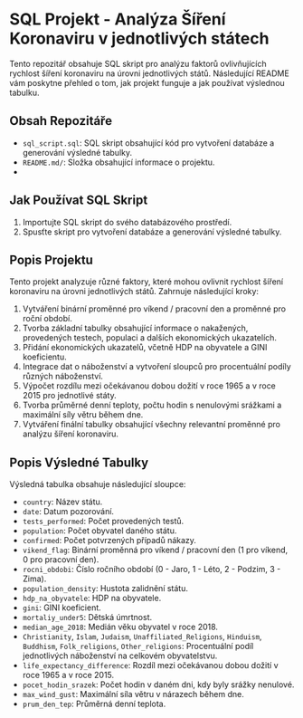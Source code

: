 # SQL Projekt - Analýza Šíření Koronaviru v jednotlivých státech

Tento repozitář obsahuje SQL skript pro analýzu faktorů ovlivňujících rychlost šíření koronaviru na úrovni jednotlivých států. Následující README vám poskytne přehled o tom, jak projekt funguje a jak používat výslednou tabulku.

## Obsah Repozitáře

- `sql_script.sql`: SQL skript obsahující kód pro vytvoření databáze a generování výsledné tabulky.
- `README.md/`: Složka obsahující informace o projektu.
- 


## Jak Používat SQL Skript

1. Importujte SQL skript do svého databázového prostředí.
2. Spusťte skript pro vytvoření databáze a generování výsledné tabulky.

## Popis Projektu

Tento projekt analyzuje různé faktory, které mohou ovlivnit rychlost šíření koronaviru na úrovni jednotlivých států. Zahrnuje následující kroky:

1. Vytváření binární proměnné pro víkend / pracovní den a proměnné pro roční období.
2. Tvorba základní tabulky obsahující informace o nakažených, provedených testech, populaci a dalších ekonomických ukazatelích.
3. Přidání ekonomických ukazatelů, včetně HDP na obyvatele a GINI koeficientu.
4. Integrace dat o náboženství a vytvoření sloupců pro procentuální podíly různých náboženství.
5. Výpočet rozdílu mezi očekávanou dobou dožití v roce 1965 a v roce 2015 pro jednotlivé státy.
6. Tvorba průměrné denní teploty, počtu hodin s nenulovými srážkami a maximální síly větru během dne.
7. Vytváření finální tabulky obsahující všechny relevantní proměnné pro analýzu šíření koronaviru.

## Popis Výsledné Tabulky

Výsledná tabulka obsahuje následující sloupce:

- `country`: Název státu.
- `date`: Datum pozorování.
- `tests_performed`: Počet provedených testů.
- `population`: Počet obyvatel daného státu.
- `confirmed`: Počet potvrzených případů nákazy.
- `vikend_flag`: Binární proměnná pro víkend / pracovní den (1 pro víkend, 0 pro pracovní den).
- `rocni_obdobi`: Číslo ročního období (0 - Jaro, 1 - Léto, 2 - Podzim, 3 - Zima).
- `population_density`: Hustota zalidnění státu.
- `hdp_na_obyvatele`: HDP na obyvatele.
- `gini`: GINI koeficient.
- `mortaliy_under5`: Dětská úmrtnost.
- `median_age_2018`: Medián věku obyvatel v roce 2018.
- `Christianity`, `Islam`, `Judaism`, `Unaffiliated_Religions`, `Hinduism`, `Buddhism`, `Folk_religions`, `Other_religions`: Procentuální podíl jednotlivých náboženství na celkovém obyvatelstvu.
- `life_expectancy_difference`: Rozdíl mezi očekávanou dobou dožití v roce 1965 a v roce 2015.
- `pocet_hodin_srazek`: Počet hodin v daném dni, kdy byly srážky nenulové.
- `max_wind_gust`: Maximální síla větru v nárazech během dne.
- `prum_den_tep`: Průměrná denní teplota.







